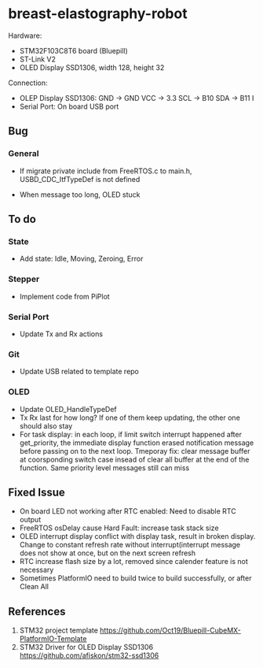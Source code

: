 # breast-elastography-robot

Hardware:

- STM32F103C8T6 board (Bluepill)
- ST-Link V2
- OLED Display SSD1306, width 128, height 32

Connection:

- OLEP Display SSD1306: GND -> GND
                        VCC -> 3.3
                        SCL -> B10
                        SDA -> B11
                        I
- Serial Port: On board USB port

## Bug

### General

- If migrate private include from FreeRTOS.c to main.h, USBD_CDC_ItfTypeDef is not defined

- When message too long, OLED stuck

## To do

### State

- Add state: Idle, Moving, Zeroing, Error

### Stepper

- Implement code from PiPlot

### Serial Port

- Update Tx and Rx actions

### Git

- Update USB related to template repo

### OLED

- Update OLED_HandleTypeDef
- Tx Rx last for how long? If one of them keep updating, the other one should also stay
- For task display: in each loop, if limit switch interrupt happened after get_priority, the immediate display function erased notification message before passing on to the next loop. Tmeporay fix: clear message buffer at coorsponding switch case insead of clear all buffer at the end of the function. Same priority level messages still can miss

## Fixed Issue

- On board LED not working after RTC enabled: Need to disable RTC output
- FreeRTOS osDelay cause Hard Fault: increase task stack size
- OLED interrupt display conflict with display task, result in broken display. Change to constant refresh rate without interrupt(interrupt message does not show at once, but on the next screen refresh
- RTC increase flash size by a lot, removed since calender feature is not necessary
- Sometimes PlatformIO need to build twice to build successfully, or after Clean All

## References

1. STM32 project template <https://github.com/Oct19/Bluepill-CubeMX-PlatformIO-Template>
2. STM32 Driver for OLED Display SSD1306 <https://github.com/afiskon/stm32-ssd1306>
